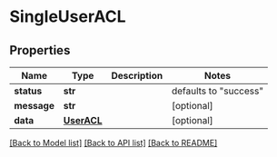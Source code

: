 # SingleUserACL

## Properties
Name | Type | Description | Notes
------------ | ------------- | ------------- | -------------
**status** | **str** |  | defaults to "success"
**message** | **str** |  | [optional] 
**data** | [**UserACL**](UserACL.md) |  | [optional] 

[[Back to Model list]](../README.md#documentation-for-models) [[Back to API list]](../README.md#documentation-for-api-endpoints) [[Back to README]](../README.md)


